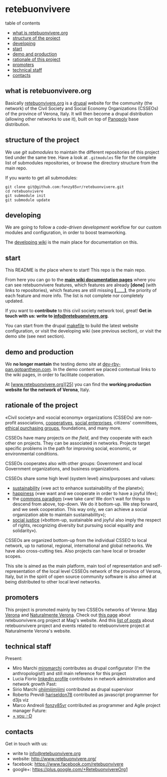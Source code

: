 retebuonvivere
==============
table of contents
* [what is retebuonvivere.org](https://github.com/fonzy85vr/retebuonvivere#what-is-retebuonvivereorg)
* [structure of the project](https://github.com/fonzy85vr/retebuonvivere#structure-of-the-project)
* [developing](https://github.com/fonzy85vr/retebuonvivere#developing)
* [start](https://github.com/fonzy85vr/retebuonvivere#start)
* [demo and production](https://github.com/fonzy85vr/retebuonvivere#demo-and-production)
* [rationale of this project](https://github.com/fonzy85vr/retebuonvivere#rationale-of-the-project)
* [promoters](https://github.com/fonzy85vr/retebuonvivere#promoters)
* [technical staff](https://github.com/fonzy85vr/retebuonvivere#technical-staff)
* [contacts](https://github.com/fonzy85vr/retebuonvivere#contacts)

what is retebuonvivere.org
--------------------------
Basically [retebuonvivere.org][25] is a [drupal][6] website for the community (the network) of the Civil Society and Social Economy Organizations (CSSEOs) of the province of Verona, Italy.
It will then become a drupal distribution (allowing other networks to use it), built on top of [Panopoly][7] base distribution.

structure of the project
------------------------
We use *git submodules* to maintain the different repositories of this project tied under the same tree.
Have a look at `.gitmodules` file for the complete list of submodules repositories, or browse the directory structure from the main repo.

If you wanto to get all submodules:
```Shell
git clone git@github.com:fonzy85vr/retebuonvivere.git
cd retebuonvivere
git submodule init
git submodule update
```

developing
----------
We are going to follow a *code-driven development* workflow for our custom modules and configuration, in order to boost teamworking.

The [developing wiki][4] is the main place for documentation on this.

start
-----
This README is *the* place where to start! This repo is the main repo.

From here you can go to the **[main wiki documentation pages][9]** where you can see retebuonvivere features, which features are already **[done]** (with links to repositories), which features are still missing **[____]**, the priority of each feature and more info. The list is not complete nor completely updated.

If you want to **contribute** to this civil society network tool, great! **Get in touch with us: write to info@retebuonvivere.org**.

You can start from the drupal [makefile][5] to build the latest website configuration, or visit the developing wiki (see previous section), or visit the demo site (see next section).

demo and production
-------------------
We **no longer mantain** the testing demo site at [dev-rbv-pan.gotpantheon.com][24]. In the demo content we placed contextual links to the wiki pages, in order to facilitate cooperation.

At [www.retebuonvivere.org][25] you can find the **working production website for the network of Verona**, Italy.

rationale of the project
------------------------
«Civil society» and «social economy» organizations (CSSEOs) are non-profit associations, [cooperatives][23], [social enterprises][22], citizens' committees, [ethical purchasing groups][11], foundations, and many more.

CSSEOs have many projects *on the field*, and they cooperate with each other on projects. They can  be associated in networks. Projects target specific problems in the path for improving social, economic, or environmental conditions.

CSSEOs cooperates also with other groups: Government and local Government organizations, and business organizations. 

CSSEOs share some high level (system level) aims/purposes and values: 
* [sustainability][12] («we act to enhance sustainability of the planet»); 
* [happiness][13] («we want and we cooperate in order to have a joyful life»);
* the [commons paradigm][10] («we take care! We don't wait for things to descend from above, top-down. We do it bottom-up. We step forward, and we seek cooperation. This way only, we can achieve a social organization able to maintain sustainability»);
* [social justice][14] («bottom-up, sustainable and joyful also imply the respect of rights, recognizing diversity but pursuing social equality and solidarity»).

CSSEOs are organized bottom-up from the individual CSSEO to local network, up to national, regional, international and global networks. We have also cross-cutting ties. Also projects can have local or broader scopes.

This site is aimed as the main platform, main tool of representation and self-representation of the local level CSSEOs network of the province of Verona, Italy, but in the spirit of open source community software is also aimed at being distributed to other local level networks. 

promoters
---------
This project is promoted mainly by two CSSEOs networks of Verona: [Mag Verona][15] and [Naturalmente Verona][16]. 
Check out [this page][17] about retebuonvivere.org project at Mag's website.
And this [list of posts][18] about retebuonvivere project and events related to retebuonvivere project at Naturalmente Verona's website.

technical staff
---------------
Present:
* Miro Marchi [miromarchi][21] contributes as drupal configurator (I'm the anthropologist!) and still main reference for this project
* Lucia Fiorio [linkedin profile][27] contributes in network administration and network growth
Past:
* Sirio Marchi [ohjimijimijimi][19] contributed as drupal supervisor
* Roberto Previdi [hariseldon78][26] contributed as javascript programmer for d3js viz
* Marco Andreoli [fonzy85vr][20] contributed as programmer and Agile project manager
Future:
* [+ you :-D](https://github.com/fonzy85vr/retebuonvivere#start)

contacts
--------
Get in touch with us:
* write to info@retebuonvivere.org
* website: http://www.retebuonvivere.org/
* facebook: https://www.facebook.com/retebuonvivere
* google+: https://plus.google.com/+RetebuonvivereOrg1


[1]: http://nuvole.org/blog/code-driven-development
[2]: http://nuvole.org/blog/2012/feb/07/hard-and-soft-configuration-drupal-distributions
[3]: http://nuvole.org/blog/2010/aug/24/features-based-development-workflow
[4]: https://github.com/miromarchi/rbv_profile/wiki
[5]: https://github.com/miromarchi/rbv_drupal_make
[6]: https://drupal.org/
[7]: https://drupal.org/project/panopoly

[9]: https://github.com/fonzy85vr/retebuonvivere/wiki
[10]: https://en.wikipedia.org/wiki/Commons
[11]: https://en.wikipedia.org/wiki/Ethical_purchasing_groups
[12]: https://en.wikipedia.org/wiki/Sustainability
[13]: https://en.wikipedia.org/wiki/Happiness
[14]: https://en.wikipedia.org/wiki/Social_justice
[15]: http://www.magverona.it/
[16]: http://www.naturalmenteverona.org/
[17]: http://www.magverona.it/la-rete-del-buon-vivere-org/
[18]: http://www.naturalmenteverona.org/tag/portale-del-terzo-settore/
[19]: https://github.com/ohjimijimijimi
[20]: https://github.com/fonzy85vr
[21]: https://github.com/miromarchi
[22]: https://en.wikipedia.org/wiki/Social_entrepreneurship
[23]: https://en.wikipedia.org/wiki/Cooperative
[24]: http://dev-rbv-pan.gotpantheon.com/
[25]: http://www.retebuonvivere.org/
[26]: https://github.com/hariseldon78
[27]: http://it.linkedin.com/pub/lucia-fiorio/70/391/ab1/en
